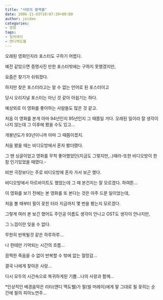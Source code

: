```yaml
---
title: "사랑의 블랙홀"
date: 2006-11-03T10:07:39+09:00
author: jeidee
categories:
- 영화
tags:
- 빌머레이
- 앤디맥도웰
---
```


오래된 영화인지라 포스터도 구하기 어렵다.

예전 같았으면 증명사진 만한 포스터밖에는 구하지 못했겠지만,

요즘은 찾기가 쉬워졌다.

하지만 찾은 포스터라고는 알 수 없는 언어로 된 포스터이고

당시 오리지널 포스터는 아닌 것 같아 아쉽기는 하다.

 

예상외로 이 영화를 좋아하는 사람들도 많은 것 같고.

처음 이 영화를 본게 아마 94년인지 95년인지 그 때쯤일 거다. 오래된 일이라 잘 생각이 나지 않는데 그 이후에 봤을 수도 있고...

 

개봉년도가 93년이니까 아마 그 때쯤이겠지.

 

처음 봤을 때는 비디오방에서 혼자 봤더랬다.

그 땐 싱글이었고 영화를 무척 좋아했었던(지금도 그렇지만,..)때라-또한 비디오방이 한참 인기있었을 때였다.-

비싼 극장보다는 주로 비디오방에 혼자 가서 보곤 했다.

비디오방에서 아르바이트도 했었는데 그 때 본건지는 잘 모르겠다. 하여튼...

 

이 영화를 보기 전에는 본 영화를 또 본다는 것은 아주 드문 일이었는데,

처음 볼 때부터 필이 꽂힌 터라 지금까지 몇 번을 봤는지 모르겠다.

 

그렇게 여러 본 보긴 했어도 주인공 이름도 생각이 안나고 OST도 생각이 안나지만,

그 느낌이란 잊을 수 없다.

 

무한히 반복될것 같은 하루하루...

나 한테만 기억되는 시간의 흐름...

끔찍한 죽음을 수 없이 반복할 수 밖에 없는 절망감...

결국 나에게 찾아온 사랑...

다시 모두의 시간속으로 복귀하게된 기쁨...나의 사랑과 함께...

 

*인상적인 배경음악은 리타(앤디 맥도웰)가 필(빌 머레이)에게 말 그대로 필 꽂히는 순간에  필의 피아노연주...